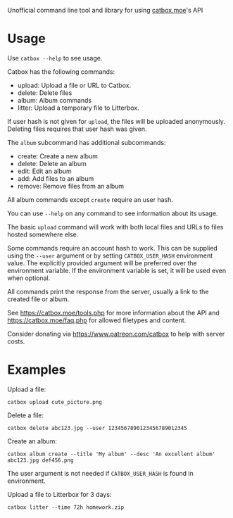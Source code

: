 Unofficial command line tool and library for using [catbox.moe](https://catbox.moe)'s API

# Usage

Use `catbox --help` to see usage.

Catbox has the following commands:
- upload: Upload a file or URL to Catbox.
- delete: Delete files
- album: Album commands
- litter: Upload a temporary file to Litterbox.

If user hash is not given for `upload`, the files will be uploaded anonymously.
Deleting files requires that user hash was given.

The `album` subcommand has additional subcommands:
- create: Create a new album
- delete: Delete an album
- edit: Edit an album
- add: Add files to an album
- remove: Remove files from an album

All album commands except `create` require an user hash.

You can use `--help` on any command to see information about its usage.

The basic `upload` command will work with both local files and URLs to files hosted somewhere else.

Some commands require an account hash to work. This can be supplied using
the `--user` argument or by setting `CATBOX_USER_HASH` environment value.
The explicitly provided argument will be preferred over the environment variable.
If the environment variable is set, it will be used even when optional.

All commands print the response from the server, usually a link to the created file or album.

See <https://catbox.moe/tools.php> for more information about the API and
<https://catbox.moe/faq.php> for allowed filetypes and content.

Consider donating via <https://www.patreon.com/catbox> to help with server costs.

# Examples

Upload a file:
```
catbox upload cute_picture.png
```

Delete a file:
```
catbox delete abc123.jpg --user 1234567890123456789012345
```

Create an album:
```
catbox album create --title 'My album' --desc 'An excellent album' abc123.jpg def456.png
```

The user argument is not needed if `CATBOX_USER_HASH` is found in environment.

Upload a file to Litterbox for 3 days:
```
catbox litter --time 72h homework.zip
```
